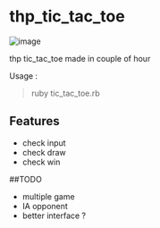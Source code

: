 # thp_tic_tac_toe
![image](https://user-images.githubusercontent.com/56432420/138355863-1b5410c2-cdda-4533-a868-b5e8d025e855.png)

thp tic_tac_toe made in couple of hour

Usage :
> ruby tic_tac_toe.rb

## Features
- check input
- check draw
- check win

##TODO
- multiple game
- IA opponent
- better interface ?
